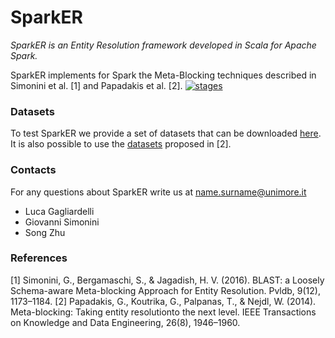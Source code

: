 # SparkER
_SparkER is an Entity Resolution framework developed in Scala for Apache Spark._

SparkER implements for Spark the Meta-Blocking techniques described in Simonini et al. [1] and Papadakis et al. [2].
[![stages](/img/img.jpg)](#stages)

### Datasets
To test SparkER we provide a set of datasets that can be downloaded [here](https://sourceforge.net/projects/sparker/files/). It is also possible to use the [datasets](https://sourceforge.net/projects/erframework/files/) proposed in [2].

### Contacts
For any questions about SparkER write us at name.surname@unimore.it
* Luca Gagliardelli
* Giovanni Simonini
* Song Zhu

### References
[1] Simonini, G., Bergamaschi, S., & Jagadish, H. V. (2016). BLAST: a Loosely Schema-aware Meta-blocking Approach for Entity Resolution. Pvldb, 9(12), 1173–1184.
[2] Papadakis, G., Koutrika, G., Palpanas, T., & Nejdl, W. (2014). Meta-blocking: Taking entity resolutionto the next level. IEEE Transactions on Knowledge and Data Engineering, 26(8), 1946–1960.
